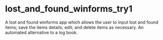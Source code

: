 # lost_and_found_winforms_try1

A lost and found winforms app which allows the user to input lost and found items; save the items details; edit; and delete items as necessary.
An automated alternative to a log book.
